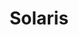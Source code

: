 ---
title: "Solaris"
layout: page
nav_order: 7
parent: "iMMERSE: Pro"
grand_parent: Shader Repositories
---